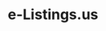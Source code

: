 ---
title: e-Listings.us
image: elistings.png
type: Laravel PHP
description: Software as a service app aimed to help real estate professionals create beautiful websites for their listings quickly and easily.
url:
---